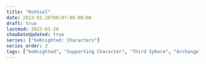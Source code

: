 ```yaml
---
title: "Rothiel"
date: 2023-01-26T00:07:00-08:00
draft: true
lastmod: 2023-01-28
showDateUpdated: true
series: ["beKnighted: Characters"]
series_order: 3
tags: ["beKnighted", "Supporting Character", "Third Sphere", "Archangel"]
---
```


